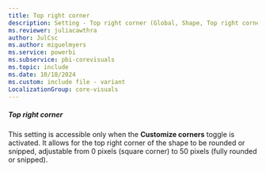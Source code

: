 ```yaml
---
title: Top right corner
description: Setting - Top right corner (Global, Shape, Top right corner)
ms.reviewer: juliacawthra
author: JulCsc
ms.author: miguelmyers
ms.service: powerbi
ms.subservice: pbi-corevisuals
ms.topic: include
ms.date: 10/18/2024
ms.custom: include file - variant
LocalizationGroup: core-visuals
---
```

##### Top right corner

This setting is accessible only when the **Customize corners** toggle is activated. It allows for the top right corner of the shape to be rounded or snipped, adjustable from 0 pixels (square corner) to 50 pixels (fully rounded or snipped).
